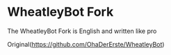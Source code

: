 # WheatleyBot Fork
The WheatleyBot Fork is English and written like pro


Original(https://github.com/OhaDerErste/WheatleyBot)
